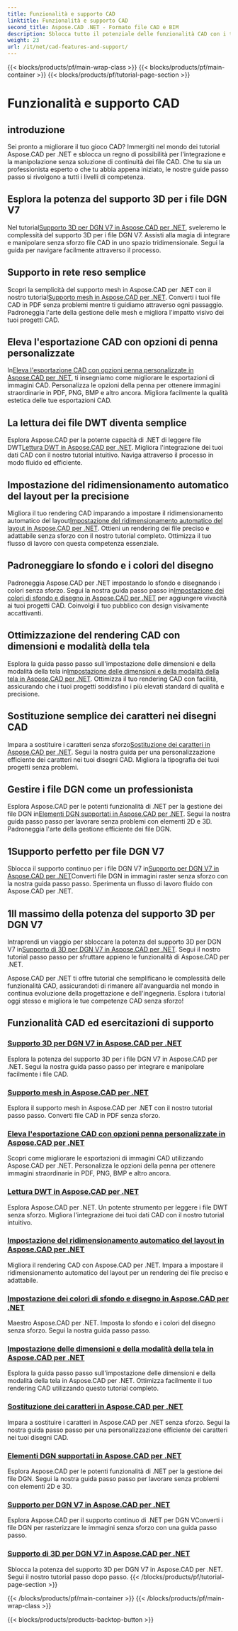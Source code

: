 ```yaml
---
title: Funzionalità e supporto CAD
linktitle: Funzionalità e supporto CAD
second_title: Aspose.CAD .NET - Formato file CAD e BIM
description: Sblocca tutto il potenziale delle funzionalità CAD con i tutorial Aspose.CAD per .NET. Scopri il supporto 3D per DGN V7, la gestione della mesh, la personalizzazione della penna e molto altro ancora senza sforzo.
weight: 23
url: /it/net/cad-features-and-support/
---
```


{{< blocks/products/pf/main-wrap-class >}}
{{< blocks/products/pf/main-container >}}
{{< blocks/products/pf/tutorial-page-section >}}

# Funzionalità e supporto CAD


## introduzione

Sei pronto a migliorare il tuo gioco CAD? Immergiti nel mondo dei tutorial Aspose.CAD per .NET e sblocca un regno di possibilità per l'integrazione e la manipolazione senza soluzione di continuità dei file CAD. Che tu sia un professionista esperto o che tu abbia appena iniziato, le nostre guide passo passo si rivolgono a tutti i livelli di competenza.

## Esplora la potenza del supporto 3D per i file DGN V7

 Nel tutorial[Supporto 3D per DGN V7 in Aspose.CAD per .NET](./3d-support-for-dgn-v7/), sveleremo le complessità del supporto 3D per i file DGN V7. Assisti alla magia di integrare e manipolare senza sforzo file CAD in uno spazio tridimensionale. Segui la guida per navigare facilmente attraverso il processo.

## Supporto in rete reso semplice

 Scopri la semplicità del supporto mesh in Aspose.CAD per .NET con il nostro tutorial[Supporto mesh in Aspose.CAD per .NET](./mesh-support/). Converti i tuoi file CAD in PDF senza problemi mentre ti guidiamo attraverso ogni passaggio. Padroneggia l'arte della gestione delle mesh e migliora l'impatto visivo dei tuoi progetti CAD.

## Eleva l'esportazione CAD con opzioni di penna personalizzate

 In[Eleva l'esportazione CAD con opzioni penna personalizzate in Aspose.CAD per .NET](./pen-support-in-export/), ti insegniamo come migliorare le esportazioni di immagini CAD. Personalizza le opzioni della penna per ottenere immagini straordinarie in PDF, PNG, BMP e altro ancora. Migliora facilmente la qualità estetica delle tue esportazioni CAD.

## La lettura dei file DWT diventa semplice

Esplora Aspose.CAD per la potente capacità di .NET di leggere file DWT[Lettura DWT in Aspose.CAD per .NET](./reading-dwt/). Migliora l'integrazione dei tuoi dati CAD con il nostro tutorial intuitivo. Naviga attraverso il processo in modo fluido ed efficiente.

## Impostazione del ridimensionamento automatico del layout per la precisione

 Migliora il tuo rendering CAD imparando a impostare il ridimensionamento automatico del layout[Impostazione del ridimensionamento automatico del layout in Aspose.CAD per .NET](./setting-auto-layout-scaling/). Ottieni un rendering dei file preciso e adattabile senza sforzo con il nostro tutorial completo. Ottimizza il tuo flusso di lavoro con questa competenza essenziale.

## Padroneggiare lo sfondo e i colori del disegno

 Padroneggia Aspose.CAD per .NET impostando lo sfondo e disegnando i colori senza sforzo. Segui la nostra guida passo passo in[Impostazione dei colori di sfondo e disegno in Aspose.CAD per .NET](./setting-background-and-drawing-colors/) per aggiungere vivacità ai tuoi progetti CAD. Coinvolgi il tuo pubblico con design visivamente accattivanti.

## Ottimizzazione del rendering CAD con dimensioni e modalità della tela

Esplora la guida passo passo sull'impostazione delle dimensioni e della modalità della tela in[Impostazione delle dimensioni e della modalità della tela in Aspose.CAD per .NET](./setting-canvas-size-and-mode/). Ottimizza il tuo rendering CAD con facilità, assicurando che i tuoi progetti soddisfino i più elevati standard di qualità e precisione.

## Sostituzione semplice dei caratteri nei disegni CAD

 Impara a sostituire i caratteri senza sforzo[Sostituzione dei caratteri in Aspose.CAD per .NET](./substituting-fonts/). Segui la nostra guida per una personalizzazione efficiente dei caratteri nei tuoi disegni CAD. Migliora la tipografia dei tuoi progetti senza problemi.

## Gestire i file DGN come un professionista

 Esplora Aspose.CAD per le potenti funzionalità di .NET per la gestione dei file DGN in[Elementi DGN supportati in Aspose.CAD per .NET](./supported-dgn-elements/). Segui la nostra guida passo passo per lavorare senza problemi con elementi 2D e 3D. Padroneggia l'arte della gestione efficiente dei file DGN.

## 1Supporto perfetto per file DGN V7

 Sblocca il supporto continuo per i file DGN V7 in[Supporto per DGN V7 in Aspose.CAD per .NET](./support-for-dgn-v7/)Converti file DGN in immagini raster senza sforzo con la nostra guida passo passo. Sperimenta un flusso di lavoro fluido con Aspose.CAD per .NET.

## 1Il massimo della potenza del supporto 3D per DGN V7

 Intraprendi un viaggio per sbloccare la potenza del supporto 3D per DGN V7 in[Supporto di 3D per DGN V7 in Aspose.CAD per .NET](./support-of-3d-for-dgn-v7/). Segui il nostro tutorial passo passo per sfruttare appieno le funzionalità di Aspose.CAD per .NET.

Aspose.CAD per .NET ti offre tutorial che semplificano le complessità delle funzionalità CAD, assicurandoti di rimanere all'avanguardia nel mondo in continua evoluzione della progettazione e dell'ingegneria. Esplora i tutorial oggi stesso e migliora le tue competenze CAD senza sforzo!
## Funzionalità CAD ed esercitazioni di supporto
### [Supporto 3D per DGN V7 in Aspose.CAD per .NET](./3d-support-for-dgn-v7/)
Esplora la potenza del supporto 3D per i file DGN V7 in Aspose.CAD per .NET. Segui la nostra guida passo passo per integrare e manipolare facilmente i file CAD.
### [Supporto mesh in Aspose.CAD per .NET](./mesh-support/)
Esplora il supporto mesh in Aspose.CAD per .NET con il nostro tutorial passo passo. Converti file CAD in PDF senza sforzo.
### [Eleva l'esportazione CAD con opzioni penna personalizzate in Aspose.CAD per .NET](./pen-support-in-export/)
Scopri come migliorare le esportazioni di immagini CAD utilizzando Aspose.CAD per .NET. Personalizza le opzioni della penna per ottenere immagini straordinarie in PDF, PNG, BMP e altro ancora.
### [Lettura DWT in Aspose.CAD per .NET](./reading-dwt/)
Esplora Aspose.CAD per .NET. Un potente strumento per leggere i file DWT senza sforzo. Migliora l'integrazione dei tuoi dati CAD con il nostro tutorial intuitivo.
### [Impostazione del ridimensionamento automatico del layout in Aspose.CAD per .NET](./setting-auto-layout-scaling/)
Migliora il rendering CAD con Aspose.CAD per .NET. Impara a impostare il ridimensionamento automatico del layout per un rendering dei file preciso e adattabile.
### [Impostazione dei colori di sfondo e disegno in Aspose.CAD per .NET](./setting-background-and-drawing-colors/)
Maestro Aspose.CAD per .NET. Imposta lo sfondo e i colori del disegno senza sforzo. Segui la nostra guida passo passo.
### [Impostazione delle dimensioni e della modalità della tela in Aspose.CAD per .NET](./setting-canvas-size-and-mode/)
Esplora la guida passo passo sull'impostazione delle dimensioni e della modalità della tela in Aspose.CAD per .NET. Ottimizza facilmente il tuo rendering CAD utilizzando questo tutorial completo.
### [Sostituzione dei caratteri in Aspose.CAD per .NET](./substituting-fonts/)
Impara a sostituire i caratteri in Aspose.CAD per .NET senza sforzo. Segui la nostra guida passo passo per una personalizzazione efficiente dei caratteri nei tuoi disegni CAD.
### [Elementi DGN supportati in Aspose.CAD per .NET](./supported-dgn-elements/)
Esplora Aspose.CAD per le potenti funzionalità di .NET per la gestione dei file DGN. Segui la nostra guida passo passo per lavorare senza problemi con elementi 2D e 3D.
### [Supporto per DGN V7 in Aspose.CAD per .NET](./support-for-dgn-v7/)
Esplora Aspose.CAD per il supporto continuo di .NET per DGN VConverti i file DGN per rasterizzare le immagini senza sforzo con una guida passo passo.
### [Supporto di 3D per DGN V7 in Aspose.CAD per .NET](./support-of-3d-for-dgn-v7/)
Sblocca la potenza del supporto 3D per DGN V7 in Aspose.CAD per .NET. Segui il nostro tutorial passo dopo passo.
{{< /blocks/products/pf/tutorial-page-section >}}

{{< /blocks/products/pf/main-container >}}
{{< /blocks/products/pf/main-wrap-class >}}

{{< blocks/products/products-backtop-button >}}
